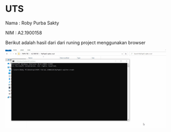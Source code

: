 # UTS
Nama    : Roby  Purba Sakty

NIM     : A2.1900158

Berikut adalah hasil dari dari runing project menggunakan browser


![namafile.gif](img/run_ionic.gif)